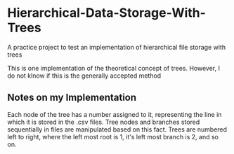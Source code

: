 # Hierarchical-Data-Storage-With-Trees
A practice project to test an implementation of hierarchical file storage with trees

This is one implementation of the theoretical concept of trees. However, I do not klnow if this is the generally accepted method

## Notes on my Implementation
Each node of the tree has a number assigned to it, representing the line in which it is stored in the .csv files. Tree nodes and branches stored sequentially in files are manipulated based on this fact. Trees are numbered left to right, where the left most root is 1, it's left most branch is 2, and so on. 
